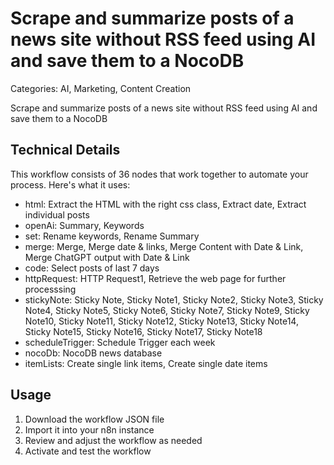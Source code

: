 # Scrape and summarize posts of a news site without RSS feed using AI and save them to a NocoDB

Categories: AI, Marketing, Content Creation

Scrape and summarize posts of a news site without RSS feed using AI and save them to a NocoDB

## Technical Details

This workflow consists of 36 nodes that work together to automate your process. Here's what it uses:

- html: Extract the HTML with the right css class, Extract date, Extract individual posts
- openAi: Summary, Keywords
- set: Rename keywords, Rename Summary
- merge: Merge, Merge date & links, Merge Content with Date & Link, Merge ChatGPT output with Date & Link
- code: Select posts of last 7 days
- httpRequest: HTTP Request1, Retrieve the web page for further processsing
- stickyNote: Sticky Note, Sticky Note1, Sticky Note2, Sticky Note3, Sticky Note4, Sticky Note5, Sticky Note6, Sticky Note7, Sticky Note9, Sticky Note10, Sticky Note11, Sticky Note12, Sticky Note13, Sticky Note14, Sticky Note15, Sticky Note16, Sticky Note17, Sticky Note18
- scheduleTrigger: Schedule Trigger each week
- nocoDb: NocoDB news database
- itemLists: Create single link items, Create single date items

## Usage

1. Download the workflow JSON file
2. Import it into your n8n instance
3. Review and adjust the workflow as needed
4. Activate and test the workflow


